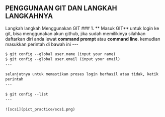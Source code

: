 ## **PENGGUNAAN GIT DAN LANGKAH LANGKAHNYA**

Langkah langkah Menggunakan GIT
	### 1. ** Masuk GIT**
	untuk login ke git, bisa menggunakan akun github, jika sudah memilikinya silahkan daftarkan diri anda lewat **command prompt** atau **command line**. kemudian masukkan perintah di bawah ini
	---

	$ git config --global user.name (input your name)
	$ git config --global user.email (input your email)
	---

	selanjutnya untuk memastikan proses login berhasil atau tidak, ketik perintah
	---

	$ git config --list
	---

	![scs1](pict_practice/scs1.png)